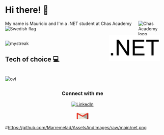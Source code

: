 # Hi there! 👋
<a href= "https://chasacademy.se/program/fullstackutvecklare-net" target="blank">
<img src="https://user-images.githubusercontent.com/113366808/224336356-c09c9402-9e83-44f3-a870-8bae1bf2d7d0.svg" width ="70" height="70" alt="Chas Academy logo" align="right">
</a>
<p align="left">My name is Mauricio and I'm a .NET student at Chas Academy <img src="https://user-images.githubusercontent.com/113366808/224347548-c069f9ed-aee0-4f73-bf95-a4784774941e.svg" width ="20" height="20" alt="Swedish flag"></p> 
</br>

<img src="https://github-readme-streak-stats.herokuapp.com/?user=Marremelad&theme=tokyonight" alt="mystreak"/> 

## Tech of choice 💻

<div align="right">
  <img src="https://github.com/Marremelad/AssetsAndImages/raw/main/net.png" alt=".NET" style="vertical-align: middle; margin-top: -170px;"/>
</div>


<div align="left">
  <img src="https://github-readme-stats.vercel.app/api/top-langs?username=Marremelad&show_icons=true&locale=en&layout=compact&theme=tokyonight" alt="ovi" />
</div>

##
<h3 align="center">Connect with me</h3>
<p align="center">
  <a href="https://www.linkedin.com/in/mauricio-corte-343a6a22a/" target="blank">
    <img src="https://raw.githubusercontent.com/rahuldkjain/github-profile-readme-generator/master/src/images/icons/Social/linked-in-alt.svg" alt="LinkedIn" height="30" width="40" style="vertical-align: middle; margin-bottom: 15px;" />
  </a>
  <br /> <!-- Line break for stacking -->
  <a href="mailto:Corte.Mauricio98@gmail.com">
    <img src="https://raw.githubusercontent.com/Marremelad/Marremelad/main/images/1fb17d5e441f092dab10b355c3522b70.png" alt="Email" height="30" width="40" style="vertical-align: middle;" />
  </a>
</p>

#https://github.com/Marremelad/AssetsAndImages/raw/main/net.png